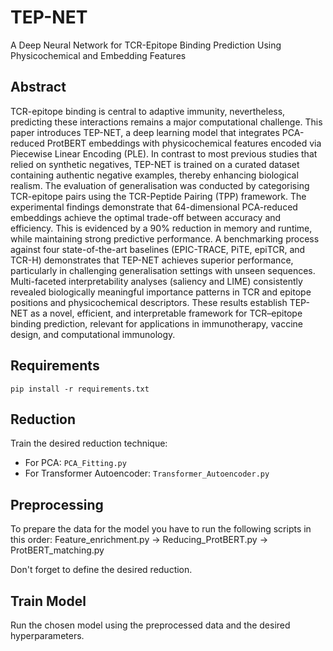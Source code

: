 # TEP-NET
A Deep Neural Network for TCR-Epitope Binding Prediction Using Physicochemical and Embedding Features

## Abstract
TCR-epitope binding is central to adaptive immunity, nevertheless, predicting these interactions remains a major computational challenge. This paper introduces TEP-NET, a deep learning model that integrates PCA-reduced ProtBERT embeddings with physicochemical features encoded via Piecewise Linear Encoding (PLE). In contrast to most previous studies that relied on synthetic negatives, TEP-NET is trained on a curated dataset containing authentic negative examples, thereby enhancing biological realism. The evaluation of generalisation was conducted by categorising TCR-epitope pairs using the TCR-Peptide Pairing (TPP) framework. The experimental findings demonstrate that 64-dimensional PCA-reduced embeddings achieve the optimal trade-off between accuracy and efficiency. This is evidenced by a 90\% reduction in memory and runtime, while maintaining strong predictive performance. A benchmarking process against four state-of-the-art baselines (EPIC-TRACE, PiTE, epiTCR, and TCR-H) demonstrates that TEP-NET achieves superior performance, particularly in challenging generalisation settings with unseen sequences. Multi-faceted interpretability analyses (saliency and LIME) consistently revealed biologically meaningful importance patterns in TCR and epitope positions and physicochemical descriptors. These results establish TEP-NET as a novel, efficient, and interpretable framework for TCR–epitope binding prediction, relevant for applications in immunotherapy, vaccine design, and computational immunology.

## Requirements
`pip install -r requirements.txt`


## Reduction
Train the desired reduction technique:
- For PCA: `PCA_Fitting.py`
- For Transformer Autoencoder: `Transformer_Autoencoder.py`

## Preprocessing
To prepare the data for the model you have to run the following scripts in this order: Feature_enrichment.py -> Reducing_ProtBERT.py -> ProtBERT_matching.py

Don't forget to define the desired reduction.

## Train Model
Run the chosen model using the preprocessed data and the desired hyperparameters.
